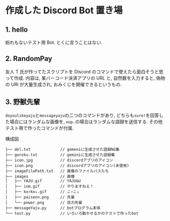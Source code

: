 # 作成した Discord Bot 置き場

## 1. hello

紛れもないテスト用 Bot. とくに言うことはない.

## 2. RandomPay

友人 T 氏が作ってたスクリプトを Discord のコマンドで使えたら面白そうと思って作成.
内容は, 某バーコード決済アプリの URL と, 自然数を入力すると, 偽物の URl が大量生成され, おみくじを開催できるというもの.

## 3. 野獣先輩

`doyoulikeyaju`と`messageyaju`の二つのコマンドがあり, どちらも`sure!`を回答した場合にはランダムな画像を, `nop.`の場合はランダムな語録を送信する. 
その他テスト用で作ったコマンドが付属.

構成図
```
├── del.txt             // gemeniに生成させた語録NG集
├── goroku.txt          // geminiに生成させた語録集
├── icon.jpg            // discordアプリのアイコン
├── icon.png            // discordアプリのアイコン(未使用)
├── imageFilePath.txt   // 画像のファイルパスたち
├── images              // 画像
│   ├── YAJU.gif        // YAJU&U
│   ├── inm.gif         // やりますねえ！
│   ├── ko↑ko↓.gif      // こ↑こ↓   
│   ├── paisenn.png     // 先輩
│   └── power.png       // 目力先輩
├── messageYaju.py      // botプログラム本体
└── test.py             // いろいろ動かせるかのテストで作ったbot
```